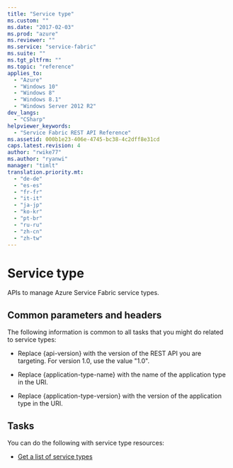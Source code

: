 ```yaml
---
title: "Service type"
ms.custom: ""
ms.date: "2017-02-03"
ms.prod: "azure"
ms.reviewer: ""
ms.service: "service-fabric"
ms.suite: ""
ms.tgt_pltfrm: ""
ms.topic: "reference"
applies_to: 
  - "Azure"
  - "Windows 10"
  - "Windows 8"
  - "Windows 8.1"
  - "Windows Server 2012 R2"
dev_langs: 
  - "CSharp"
helpviewer_keywords: 
  - "Service Fabric REST API Reference"
ms.assetid: 000b1e23-406e-4745-bc38-4c2dff8e31cd
caps.latest.revision: 4
author: "rwike77"
ms.author: "ryanwi"
manager: "timlt"
translation.priority.mt: 
  - "de-de"
  - "es-es"
  - "fr-fr"
  - "it-it"
  - "ja-jp"
  - "ko-kr"
  - "pt-br"
  - "ru-ru"
  - "zh-cn"
  - "zh-tw"
---
```

# Service type
APIs to manage Azure Service Fabric service types.  
  
## Common parameters and headers  
 The following information is common to all tasks that you might do related to service types:  
  
-   Replace {api-version} with the version of the REST API you are targeting. For version 1.0, use the value "1.0".  
  
-   Replace {application-type-name} with the name of the application type in the URI.  
  
-   Replace {application-type-version} with the version of the application type in the URI.  
  
## Tasks  
 You can do the following with service type resources:  
  
-   [Get a list of service types](get-a-list-of-service-types.md)